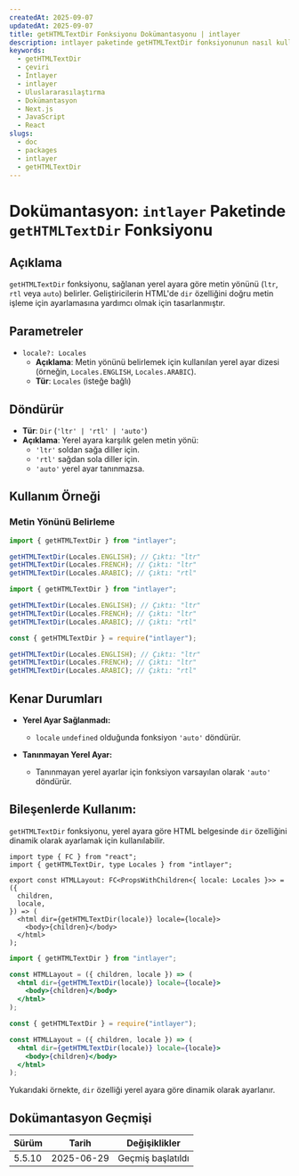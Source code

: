 ```yaml
---
createdAt: 2025-09-07
updatedAt: 2025-09-07
title: getHTMLTextDir Fonksiyonu Dokümantasyonu | intlayer
description: intlayer paketinde getHTMLTextDir fonksiyonunun nasıl kullanılacağını görün
keywords:
  - getHTMLTextDir
  - çeviri
  - Intlayer
  - intlayer
  - Uluslararasılaştırma
  - Dokümantasyon
  - Next.js
  - JavaScript
  - React
slugs:
  - doc
  - packages
  - intlayer
  - getHTMLTextDir
---
```


# Dokümantasyon: `intlayer` Paketinde `getHTMLTextDir` Fonksiyonu

## Açıklama

`getHTMLTextDir` fonksiyonu, sağlanan yerel ayara göre metin yönünü (`ltr`, `rtl` veya `auto`) belirler. Geliştiricilerin HTML'de `dir` özelliğini doğru metin işleme için ayarlamasına yardımcı olmak için tasarlanmıştır.

## Parametreler

- `locale?: Locales`
  - **Açıklama**: Metin yönünü belirlemek için kullanılan yerel ayar dizesi (örneğin, `Locales.ENGLISH`, `Locales.ARABIC`).
  - **Tür**: `Locales` (isteğe bağlı)

## Döndürür

- **Tür**: `Dir` (`'ltr' | 'rtl' | 'auto'`)
- **Açıklama**: Yerel ayara karşılık gelen metin yönü:
  - `'ltr'` soldan sağa diller için.
  - `'rtl'` sağdan sola diller için.
  - `'auto'` yerel ayar tanınmazsa.

## Kullanım Örneği

### Metin Yönünü Belirleme

```typescript codeFormat="typescript"
import { getHTMLTextDir } from "intlayer";

getHTMLTextDir(Locales.ENGLISH); // Çıktı: "ltr"
getHTMLTextDir(Locales.FRENCH); // Çıktı: "ltr"
getHTMLTextDir(Locales.ARABIC); // Çıktı: "rtl"
```

```javascript codeFormat="esm"
import { getHTMLTextDir } from "intlayer";

getHTMLTextDir(Locales.ENGLISH); // Çıktı: "ltr"
getHTMLTextDir(Locales.FRENCH); // Çıktı: "ltr"
getHTMLTextDir(Locales.ARABIC); // Çıktı: "rtl"
```

```javascript codeFormat="commonjs"
const { getHTMLTextDir } = require("intlayer");

getHTMLTextDir(Locales.ENGLISH); // Çıktı: "ltr"
getHTMLTextDir(Locales.FRENCH); // Çıktı: "ltr"
getHTMLTextDir(Locales.ARABIC); // Çıktı: "rtl"
```

## Kenar Durumları

- **Yerel Ayar Sağlanmadı:**
  - `locale` `undefined` olduğunda fonksiyon `'auto'` döndürür.

- **Tanınmayan Yerel Ayar:**
  - Tanınmayan yerel ayarlar için fonksiyon varsayılan olarak `'auto'` döndürür.

## Bileşenlerde Kullanım:

`getHTMLTextDir` fonksiyonu, yerel ayara göre HTML belgesinde `dir` özelliğini dinamik olarak ayarlamak için kullanılabilir.

```tsx codeFormat="typescript"
import type { FC } from "react";
import { getHTMLTextDir, type Locales } from "intlayer";

export const HTMLLayout: FC<PropsWithChildren<{ locale: Locales }>> = ({
  children,
  locale,
}) => (
  <html dir={getHTMLTextDir(locale)} locale={locale}>
    <body>{children}</body>
  </html>
);
```

```jsx codeFormat="esm"
import { getHTMLTextDir } from "intlayer";

const HTMLLayout = ({ children, locale }) => (
  <html dir={getHTMLTextDir(locale)} locale={locale}>
    <body>{children}</body>
  </html>
);
```

```jsx codeFormat="commonjs"
const { getHTMLTextDir } = require("intlayer");

const HTMLLayout = ({ children, locale }) => (
  <html dir={getHTMLTextDir(locale)} locale={locale}>
    <body>{children}</body>
  </html>
);
```

Yukarıdaki örnekte, `dir` özelliği yerel ayara göre dinamik olarak ayarlanır.

## Dokümantasyon Geçmişi

| Sürüm  | Tarih      | Değişiklikler     |
| ------ | ---------- | ----------------- |
| 5.5.10 | 2025-06-29 | Geçmiş başlatıldı |

```

```

